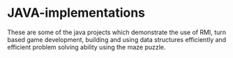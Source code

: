 # JAVA-implementations
These are some of the java projects which demonstrate the use of RMI, turn based game development, building and using data structures efficiently and efficient problem solving ability using the maze puzzle. 
